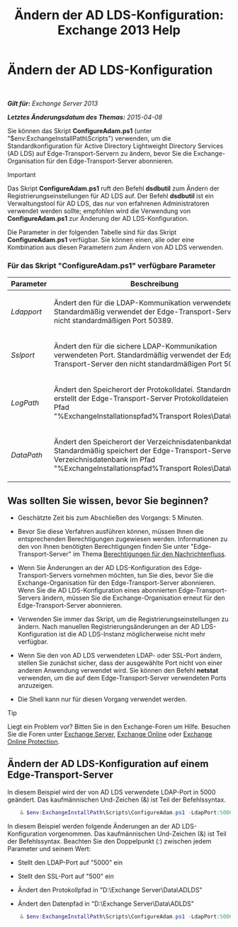 ﻿---
title: 'Ändern der AD LDS-Konfiguration: Exchange 2013 Help'
TOCTitle: Ändern der AD LDS-Konfiguration
ms:assetid: 381f582c-15ec-43bc-b674-5399fad72c97
ms:mtpsurl: https://technet.microsoft.com/de-de/library/Aa997269(v=EXCHG.150)
ms:contentKeyID: 61180466
ms.date: 04/24/2018
mtps_version: v=EXCHG.150
ms.translationtype: HT
---

# Ändern der AD LDS-Konfiguration

 

_**Gilt für:** Exchange Server 2013_

_**Letztes Änderungsdatum des Themas:** 2015-04-08_

Sie können das Skript **ConfigureAdam.ps1** (unter "$env:ExchangeInstallPath\\Scripts") verwenden, um die Standardkonfiguration für Active Directory Lightweight Directory Services (AD LDS) auf Edge-Transport-Servern zu ändern, bevor Sie die Exchange-Organisation für den Edge-Transport-Server abonnieren.


> [!IMPORTANT]
> Das Skript <STRONG>ConfigureAdam.ps1</STRONG> ruft den Befehl <STRONG>dsdbutil</STRONG> zum Ändern der Registrierungseinstellungen für AD&nbsp;LDS auf. Der Befehl <STRONG>dsdbutil</STRONG> ist ein Verwaltungstool für AD&nbsp;LDS, das nur von erfahrenen Administratoren verwendet werden sollte; empfohlen wird die Verwendung von <STRONG>ConfigureAdam.ps1</STRONG> zur Änderung der AD&nbsp;LDS-Konfiguration.



Die Parameter in der folgenden Tabelle sind für das Skript **ConfigureAdam.ps1** verfügbar. Sie können einen, alle oder eine Kombination aus diesen Parametern zum Ändern von AD LDS verwenden.

### Für das Skript "ConfigureAdam.ps1" verfügbare Parameter

<table>
<colgroup>
<col style="width: 50%" />
<col style="width: 50%" />
</colgroup>
<thead>
<tr class="header">
<th>Parameter</th>
<th>Beschreibung</th>
</tr>
</thead>
<tbody>
<tr class="odd">
<td><p><em>Ldapport</em></p></td>
<td><p>Ändert den für die LDAP-Kommunikation verwendeten Port. Standardmäßig verwendet der Edge-Transport-Server den nicht standardmäßigen Port 50389.</p></td>
</tr>
<tr class="even">
<td><p><em>Sslport</em></p></td>
<td><p>Ändert den für die sichere LDAP-Kommunikation verwendeten Port. Standardmäßig verwendet der Edge-Transport-Server den nicht standardmäßigen Port 50636.</p></td>
</tr>
<tr class="odd">
<td><p><em>LogPath</em></p></td>
<td><p>Ändert den Speicherort der Protokolldatei. Standardmäßig erstellt der Edge-Transport-Server Protokolldateien im Pfad &quot;%ExchangeInstallationspfad%Transport Roles\Data\adam&quot;.</p></td>
</tr>
<tr class="even">
<td><p><em>DataPath</em></p></td>
<td><p>Ändert den Speicherort der Verzeichnisdatenbankdatei. Standardmäßig speichert der Edge-Transport-Server die Verzeichnisdatenbank im Pfad &quot;%ExchangeInstallationspfad%Transport Roles\Data\adam&quot;.</p></td>
</tr>
</tbody>
</table>


## Was sollten Sie wissen, bevor Sie beginnen?

  - Geschätzte Zeit bis zum Abschließen des Vorgangs: 5 Minuten.

  - Bevor Sie diese Verfahren ausführen können, müssen Ihnen die entsprechenden Berechtigungen zugewiesen werden. Informationen zu den von Ihnen benötigten Berechtigungen finden Sie unter "Edge-Transport-Server" im Thema [Berechtigungen für den Nachrichtenfluss](mail-flow-permissions-exchange-2013-help.md).

  - Wenn Sie Änderungen an der AD LDS-Konfiguration des Edge-Transport-Servers vornehmen möchten, tun Sie dies, bevor Sie die Exchange-Organisation für den Edge-Transport-Server abonnieren. Wenn Sie die AD LDS-Konfiguration eines abonnierten Edge-Transport-Servers ändern, müssen Sie die Exchange-Organisation erneut für den Edge-Transport-Server abonnieren.

  - Verwenden Sie immer das Skript, um die Registrierungseinstellungen zu ändern. Nach manuellen Registrierungsänderungen an der AD LDS-Konfiguration ist die AD LDS-Instanz möglicherweise nicht mehr verfügbar.

  - Wenn Sie den von AD LDS verwendeten LDAP- oder SSL-Port ändern, stellen Sie zunächst sicher, dass der ausgewählte Port nicht von einer anderen Anwendung verwendet wird. Sie können den Befehl **netstat** verwenden, um die auf dem Edge-Transport-Server verwendeten Ports anzuzeigen.

  - Die Shell kann nur für diesen Vorgang verwendet werden.


> [!TIP]
> Liegt ein Problem vor? Bitten Sie in den Exchange-Foren um Hilfe. Besuchen Sie die Foren unter <A href="https://go.microsoft.com/fwlink/p/?linkid=60612">Exchange Server</A>, <A href="https://go.microsoft.com/fwlink/p/?linkid=267542">Exchange Online</A> oder <A href="https://go.microsoft.com/fwlink/p/?linkid=285351">Exchange Online Protection</A>.



## Ändern der AD LDS-Konfiguration auf einem Edge-Transport-Server

In diesem Beispiel wird der von AD LDS verwendete LDAP-Port in 5000 geändert. Das kaufmännischen Und-Zeichen (&) ist Teil der Befehlssyntax.

```powershell
    & $env:ExchangeInstallPath\Scripts\ConfigureAdam.ps1 -LdapPort:5000
```

In diesem Beispiel werden folgende Änderungen an der AD LDS-Konfiguration vorgenommen. Das kaufmännischen Und-Zeichen (&) ist Teil der Befehlssyntax. Beachten Sie den Doppelpunkt (:) zwischen jedem Parameter und seinem Wert:

  - Stellt den LDAP-Port auf "5000" ein

  - Stellt den SSL-Port auf "500" ein

  - Ändert den Protokollpfad in "D:\\Exchange Server\\Data\\ADLDS"

  - Ändert den Datenpfad in "D:\\Exchange Server\\Data\\ADLDS"

<!-- end list -->

```powershell
    & $env:ExchangeInstallPath\Scripts\ConfigureAdam.ps1 -LdapPort:5000 -SslPort:5001 -LogPath:"D:\Exchange Server\Data\ADLDS" -DataPath:"D:\Exchange Server\Data\ADLDS"
```

